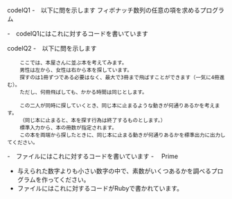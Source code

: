 codeIQ1
  -　以下に問を示します
        フィボナッチ数列の任意の項を求めるプログラム
  
  -　codeIQ1にはこれに対するコードを書いています



codeIQ2
  -　以下に問を示します

        ここでは、本屋さんに並ぶ本を考えてみます。
        男性は左から、女性は右から本を探しています。
        探すのは1冊ずつである必要はなく、最大で3冊まで飛ばすことができます（一気に4冊進む）。
        ただし、何冊飛ばしても、かかる時間は同じとします。
        
        この二人が同時に探していくとき、同じ本に止まるような動きが何通りあるかを考えます。
        （同じ本に止まると、本を探す行為は終了するものとします。）
        標準入力から、本の冊数が指定されます。
        この本を両端から探したときに、同じ本に止まる動きが何通りあるかを標準出力に出力してください。
        
  -　ファイルにはこれに対するコードを書いています
  -　
Prime
  - 与えられた数字よりも小さい数字の中で、素数がいくつあるかを調べるプログラムを作ってください。
  - ファイルにはこれに対するコードがRubyで書かれています。



